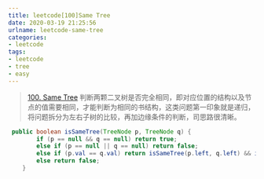```yaml
---
title: leetcode[100]Same Tree
date: 2020-03-19 21:25:56
urlname: leetcode-same-tree
categories:
- leetcode
tags:
- leetcode
- tree
- easy
---
```


>[100. Same Tree](https://leetcode.com/problems/same-tree/)
判断两颗二叉树是否完全相同，即对应位置的结构以及节点的值需要相同，才能判断为相同的书结构，这类问题第一印象就是递归，将问题拆分为左右子树的比较，再加边缘条件的判断，司思路很清晰。

<!-- more-->

```java
 public boolean isSameTree(TreeNode p, TreeNode q) {
        if (p == null && q == null) return true;
        else if (p == null || q == null) return false;
        else if (p.val == q.val) return isSameTree(p.left, q.left) && isSameTree(p.right, q.right);
        else return false;
    }
```
